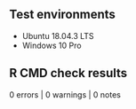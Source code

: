 ## Test environments
* Ubuntu 18.04.3 LTS
* Windows 10 Pro

## R CMD check results

0 errors | 0 warnings | 0 notes

